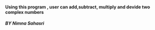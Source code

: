 #### Using this program , user can add,subtract, multiply and devide two complex numbers
##### BY Nimna Sahasri